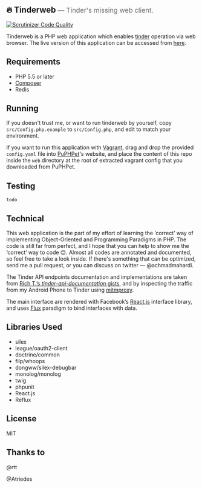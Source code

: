 ## 🔥 Tinderweb <small style="color:#6d6d6d;font-weight:normal">&mdash; Tinder's missing web client.</small>

[![Scrutinizer Code Quality](https://scrutinizer-ci.com/g/maman/tinderweb/badges/quality-score.png?b=master)](https://scrutinizer-ci.com/g/maman/tinderweb/?branch=master)

Tinderweb is a PHP web application which enables [tinder](http://gotinder.com) operation via web browser. The live version of this application can be accessed from [here](http://blahblah.blah).

## Requirements

* PHP 5.5 or later
* [Composer](https://getcomposer.com)
* Redis

## Running

If you doesn't trust me, or want to run tinderweb by yourself, copy `src/Config.php.example` to `src/Config.php`, and edit to match your environment.

If you want to run this application with [Vagrant](http://vagrantup.com), drag and drop the provided `config.yaml` file into [PuPHPet](http://puphpet.com)'s website, and place the content of this repo inside the `web` directory at the root of extracted vagrant config that you downloaded from PuPHPet.

## Testing

`todo`

## Technical

This web application is the part of my effort of learning the ‘correct’ way of implementing Object-Oriented and Programming Paradigms in PHP. The code is still far from perfect, and I hope that you can help to show me the ‘correct’ way to code 😊. Almost all codes are annotated and documented, so feel free to take a look inside. If there's something that can be optimized, send me a pull request, or you can discuss on twitter &mdash; @achmadmahardi.

The Tinder API endpoints documentation and implementations are taken from [Rich T.’s *tinder-api-documentation* gists](https://gist.github.com/rtt/10403467), and by inspecting the traffic from my Android Phone to Tinder using [mitmproxy](https://mitmproxy.org).

The main interface are rendered with Facebook’s [React.js](https://github.com/facebook/react) interface library, and uses [Flux]() paradigm to bind interfaces with data.

## Libraries Used

* silex
* league/oauth2-client
* doctrine/common
* filp/whoops
* dongww/silex-debugbar
* monolog/monolog
* twig
* phpunit
* React.js
* Reflux

## License

MIT

## Thanks to

@rtt

@Atriedes
